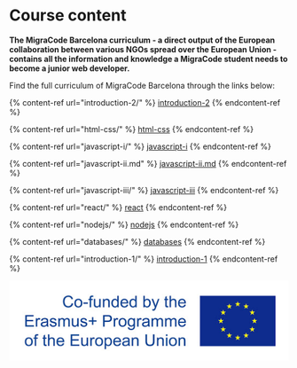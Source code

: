 # Course content

**The MigraCode Barcelona curriculum - a direct output of the European collaboration between various NGOs spread over the European Union - contains all the information and knowledge a MigraCode student needs to become a junior web developer.**

Find the full curriculum of MigraCode Barcelona through the links below:

{% content-ref url="introduction-2/" %}
[introduction-2](introduction-2/)
{% endcontent-ref %}

{% content-ref url="html-css/" %}
[html-css](html-css/)
{% endcontent-ref %}

{% content-ref url="javascript-i/" %}
[javascript-i](javascript-i/)
{% endcontent-ref %}

{% content-ref url="javascript-ii.md" %}
[javascript-ii.md](javascript-ii.md)
{% endcontent-ref %}

{% content-ref url="javascript-iii/" %}
[javascript-iii](javascript-iii/)
{% endcontent-ref %}

{% content-ref url="react/" %}
[react](react/)
{% endcontent-ref %}

{% content-ref url="nodejs/" %}
[nodejs](nodejs/)
{% endcontent-ref %}

{% content-ref url="databases/" %}
[databases](databases/)
{% endcontent-ref %}

{% content-ref url="introduction-1/" %}
[introduction-1](introduction-1/)
{% endcontent-ref %}

![](<../../../.gitbook/assets/image (63).png>)

